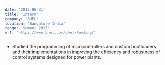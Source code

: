 ```yaml
---
date: '2013-06-31'
title: 'Intern'
company: 'BHEL'
location: 'Bangalore India'
range: 'Summer 2013'
url: 'https://www.bhel.com/bhel-landing/'
---
```


- Studied the programming of microcontrollers and custom bootloaders and their implementations in improving the efficiency and robustness of control systems designed for power plants.
